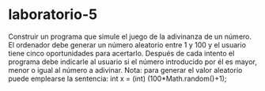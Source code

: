 # laboratorio-5
Construir un programa que simule el juego de la adivinanza de un número. El ordenador debe generar un número aleatorio entre 1 y 100 y el usuario tiene cinco oportunidades para acertarlo.
Después de cada intento el programa debe indicarle al usuario si el número introducido por él es mayor, menor o igual al número a adivinar.
Nota: para generar el valor aleatorio puede emplearse la sentencia:
int x = (int) (100*Math.random()+1);
